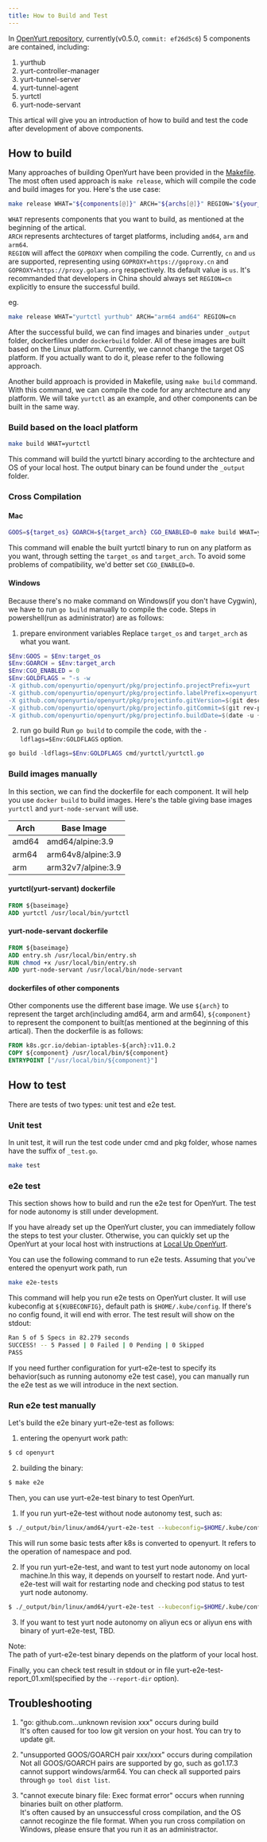 ```yaml
---
title: How to Build and Test
---
```


In [OpenYurt repository](https://github.com/openyurtio/openyurt), currently(v0.5.0, `commit: ef26d5c6`) 5 components are contained, including:

1. yurthub
2. yurt-controller-manager
3. yurt-tunnel-server
4. yurt-tunnel-agent
5. yurtctl
6. yurt-node-servant

This artical will give you an introduction of how to build and test the code after development of above components.

## How to build

Many approaches of building OpenYurt have been provided in the [Makefile](https://github.com/openyurtio/openyurt/blob/master/Makefile). The most often used approach is `make release`, which will compile the code and build images for you. Here's the use case:

```bash
make release WHAT="${components[@]}" ARCH="${archs[@]}" REGION="${your_region}"
```

`WHAT` represents components that you want to build, as mentioned at the beginning of the artical.  
`ARCH` represents archtectures of target platforms, including `amd64`, `arm` and `arm64`.  
`REGION` will affect the `GOPROXY` when compiling the code. Currently, `cn` and `us` are supported, representing using  `GOPROXY=https://goproxy.cn` and `GOPROXY=https://proxy.golang.org` respectively. Its default value is `us`. It's recommanded that developers in China should always set `REGION=cn` explicitly to ensure the successful build.

eg.

```bash
make release WHAT="yurtctl yurthub" ARCH="arm64 amd64" REGION=cn
```

After the successful build, we can find images and binaries under `_output` folder, dockerfiles under `dockerbuild` folder. All of these images are built based on the Linux platform. Currently, we cannot change the target OS platform. If you actually want to do it, please refer to the following approach.

Another build approach is provided in Makefile, using `make build` command. With this command, we can compile the code for any archtecture and any platform. We will take `yurtctl` as an example, and other components can be built in the same way.

### Build based on the loacl platform

```bash
make build WHAT=yurtctl
```

This command will build the yurtctl binary according to the archtecture and OS of your local host. The output binary can be found under the `_output` folder.

### Cross Compilation

#### Mac

```bash
GOOS=${target_os} GOARCH=${target_arch} CGO_ENABLED=0 make build WHAT=yurtctl
```

This command will enable the built yurtctl binary to run on any platform as you want, through setting the `target_os` and `target_arch`. To avoid some problems of compatibility, we'd better set `CGO_ENABLED=0`.

#### Windows

Because there's no make command on Windows(if you don't have Cygwin), we have to run `go build` manually to compile the code. Steps in powershell(run as administrator) are as follows:

1. prepare environment variables
   Replace `target_os` and `target_arch` as what you want.

```powershell
$Env:GOOS = $Env:target_os
$Env:GOARCH = $Env:target_arch
$Env:CGO_ENABLED = 0
$Env:GOLDFLAGS = "-s -w 
-X github.com/openyurtio/openyurt/pkg/projectinfo.projectPrefix=yurt
-X github.com/openyurtio/openyurt/pkg/projectinfo.labelPrefix=openyurt.io
-X github.com/openyurtio/openyurt/pkg/projectinfo.gitVersion=$(git describe --abbrev=0)
-X github.com/openyurtio/openyurt/pkg/projectinfo.gitCommit=$(git rev-parse HEAD)
-X github.com/openyurtio/openyurt/pkg/projectinfo.buildDate=$(date -u +'%Y-%m-%dT%H:%M:%SZ')"
```

2. run go build
   Run `go build` to compile the code, with the `-ldflags=$Env:GOLDFLAGS` option.

```powershell
go build -ldflags=$Env:GOLDFLAGS cmd/yurtctl/yurtctl.go
```

### Build images manually

In this section, we can find the dockerfile for each component. It will help you use `docker build` to build images. Here's the table giving base images `yurtctl` and `yurt-node-servant` will use.  

| Arch  | Base Image         |
| ----- | ------------------ |
| amd64 | amd64/alpine:3.9   |
| arm64 | arm64v8/alpine:3.9 |
| arm   | arm32v7/alpine:3.9 |

#### yurtctl(yurt-servant) dockerfile

```dockerfile
FROM ${baseimage}
ADD yurtctl /usr/local/bin/yurtctl
```

#### yurt-node-servant dockerfile

```dockerfile
FROM ${baseimage}
ADD entry.sh /usr/local/bin/entry.sh
RUN chmod +x /usr/local/bin/entry.sh
ADD yurt-node-servant /usr/local/bin/node-servant
```

#### dockerfiles of other components

Other components use the different base image. We use `${arch}` to represent the target arch(including amd64, arm and arm64), `${component}` to represent the component to built(as mentioned at the beginning of this artical). Then the dockerfile is as follows:

```dockerfile
FROM k8s.gcr.io/debian-iptables-${arch}:v11.0.2
COPY ${component} /usr/local/bin/${component}
ENTRYPOINT ["/usr/local/bin/${component}"]
```

## How to test

There are tests of two types: unit test and e2e test.

### Unit test

In unit test, it will run the test code under cmd and pkg folder, whose names have the suffix of `_test.go`.

```bash
make test
```

### e2e test

This section shows how to build and run the e2e test for OpenYurt. The test for node autonomy is still under development.

If you have already set up the OpenYurt cluster, you can immediately follow the steps to test your cluster. Otherwise, you can quickly set up the OpenYurt at your local host with instructions at [Local Up OpenYurt](./local-up-openyurt.md).

You can use the following command to run e2e tests. Assuming that you've entered the openyurt work path, run

```bash
make e2e-tests
```

This command will help you run e2e tests on OpenYurt cluster. It will use kubeconfig at `${KUBECONFIG}`, default path is `$HOME/.kube/config`. If there's no config found, it will end with error. The test result will show on the stdout:

```bash
Ran 5 of 5 Specs in 82.279 seconds
SUCCESS! -- 5 Passed | 0 Failed | 0 Pending | 0 Skipped
PASS
```

If you need further configuration for yurt-e2e-test to specify its behavior(such as running autonomy e2e test case), you can manually run the e2e test as we will introduce in the next section.

### Run e2e test manually

Let's build the e2e binary yurt-e2e-test as follows:

1) entering the openyurt work path:
```bash
$ cd openyurt
```

2) building the binary:
```bash
$ make e2e
```

Then, you can use yurt-e2e-test binary to test OpenYurt.
1) If you run yurt-e2e-test without node autonomy test, such as:
```bash
$ ./_output/bin/linux/amd64/yurt-e2e-test --kubeconfig=$HOME/.kube/config  --report-dir=./
```
This will run some basic tests after k8s is converted to openyurt. It refers to the operation of namespace and pod.

2) If you run yurt-e2e-test, and want to test yurt node autonomy on local machine.In this way, it depends on yourself to restart node. And yurt-e2e-test will wait for restarting node and checking pod status to test yurt node autonomy.
```bash
$ ./_output/bin/linux/amd64/yurt-e2e-test --kubeconfig=$HOME/.kube/config  --report-dir=./  --enable-yurt-autonomy=true
```

3) If you want to test yurt node autonomy on aliyun ecs or aliyun ens with binary of yurt-e2e-test, TBD.

Note:  
The path of yurt-e2e-test binary depends on the platform of your local host.

Finally, you can check test result in stdout or in file yurt-e2e-test-report_01.xml(specified by the `--report-dir` option).

## Troubleshooting

1. "go: github.com...unknown revision xxx" occurs during build  
   It's often caused for too low git version on your host. You can try to update git.

2. "unsupported GOOS/GOARCH pair xxx/xxx" occurs during compilation  
   Not all GOOS/GOARCH pairs are supported by go, such as go1.17.3 cannot support windows/arm64. You can check all supported pairs through `go tool dist list`.

3. "cannot execute binary file: Exec format error" occurs when running binaries built on other platform.  
   It's often caused by an unsuccessful cross compilation, and the OS cannot recoginze the file format. When you run cross compilation on Windows, please ensure that you run it as an administractor.
